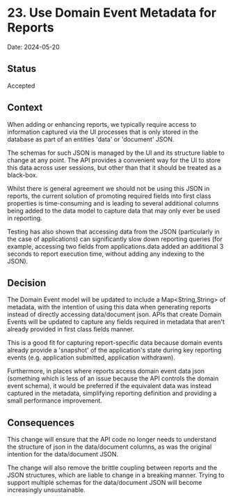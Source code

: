 # 23. Use Domain Event Metadata for Reports

Date: 2024-05-20

## Status

Accepted

## Context

When adding or enhancing reports, we typically require access to information captured via the UI processes that is only stored in the database as part of an entities 'data' or 'document' JSON.

The schemas for such JSON is managed by the UI and its structure liable to change at any point. The API provides a convenient way for the UI to store this data across user sessions, but other than that it should be treated as a black-box.

Whilst there is general agreement we should not be using this JSON in reports, the current solution of promoting required fields into first class properties is time-consuming and is leading to several additional columns being added to the data model to capture data that may only ever be used in reporting.

Testing has also shown that accessing data from the JSON (particularly in the case of applications) can significantly slow down reporting queries (for example, accessing two fields from applications.data added an additional 3 seconds to report execution time, without adding any indexing to the JSON).

## Decision

The Domain Event model will be updated to include a Map<String,String> of metadata, with the intention of using this data when generating reports instead of directly accessing data/document json. APIs that create Domain Events will be updated to capture any fields required in metadata that aren't already provided in first class fields manner.

This is a good fit for capturing report-specific data because domain events already provide a 'snapshot' of the application's state during key reporting events (e.g. application submitted, application withdrawn).

Furthermore, in places where reports access domain event data json (something which is less of an issue because the API controls the domain event schema), it would be preferred if the equivalent data was instead captured in the metadata, simplifying reporting definition and providing a small performance improvement.

## Consequences

This change will ensure that the API code no longer needs to understand the structure of json in the data/document columns, as was the original intention for the data/document JSON.

The change will also remove the brittle coupling between reports and the JSON structures, which are liable to change in a breaking manner. Trying to support multiple schemas for the data/document JSON will become increasingly unsustainable.